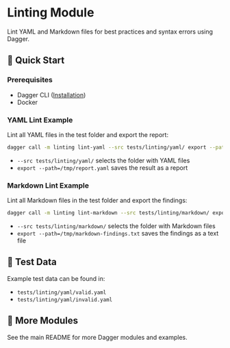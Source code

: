 
# Linting Module

Lint YAML and Markdown files for best practices and syntax errors using Dagger.

## 🚀 Quick Start

### Prerequisites
- Dagger CLI ([Installation](https://docs.dagger.io/install))
- Docker


### YAML Lint Example

Lint all YAML files in the test folder and export the report:

```bash
dagger call -m linting lint-yaml --src tests/linting/yaml/ export --path=/tmp/report.yaml
```

- `--src tests/linting/yaml/` selects the folder with YAML files
- `export --path=/tmp/report.yaml` saves the result as a report

### Markdown Lint Example

Lint all Markdown files in the test folder and export the findings:

```bash
dagger call -m linting lint-markdown --src tests/linting/markdown/ export --path=/tmp/markdown-findings.txt
```

- `--src tests/linting/markdown/` selects the folder with Markdown files
- `export --path=/tmp/markdown-findings.txt` saves the findings as a text file

## 📂 Test Data

Example test data can be found in:
- `tests/linting/yaml/valid.yaml`
- `tests/linting/yaml/invalid.yaml`

## 📖 More Modules

See the main README for more Dagger modules and examples.
